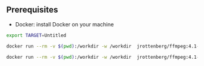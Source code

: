 ## Prerequisites
- Docker: install Docker on your machine



```bash
export TARGET=Untitled

docker run --rm -v $(pwd):/workdir -w /workdir  jrottenberg/ffmpeg:4.1-alpine -i "$TARGET.mov" -vf "fps=12,palettegen" -y palette.png

docker run --rm -v $(pwd):/workdir -w /workdir  jrottenberg/ffmpeg:4.1-alpine -i "$TARGET.mov" -i palette.png -lavfi "fps=8,scale='min(720,iw)':-1:flags=lanczos [x]; [x][1:v] paletteuse" -y "$TARGET.gif"
```